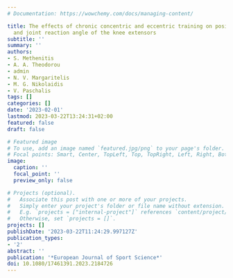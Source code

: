 ```yaml
---
# Documentation: https://wowchemy.com/docs/managing-content/

title: The effects of chronic concentric and eccentric training on position sense
  and joint reaction angle of the knee extensors
subtitle: ''
summary: ''
authors:
- S. Methenitis
- A. A. Theodorou
- admin
- N. V. Margaritelis
- M. G. Nikolaidis
- V. Paschalis
tags: []
categories: []
date: '2023-02-01'
lastmod: 2023-03-22T13:24:31+02:00
featured: false
draft: false

# Featured image
# To use, add an image named `featured.jpg/png` to your page's folder.
# Focal points: Smart, Center, TopLeft, Top, TopRight, Left, Right, BottomLeft, Bottom, BottomRight.
image:
  caption: ''
  focal_point: ''
  preview_only: false

# Projects (optional).
#   Associate this post with one or more of your projects.
#   Simply enter your project's folder or file name without extension.
#   E.g. `projects = ["internal-project"]` references `content/project/deep-learning/index.md`.
#   Otherwise, set `projects = []`.
projects: []
publishDate: '2023-03-22T11:24:29.997127Z'
publication_types:
- '2'
abstract: ''
publication: '*European Journal of Sport Science*'
doi: 10.1080/17461391.2023.2184726
---
```

